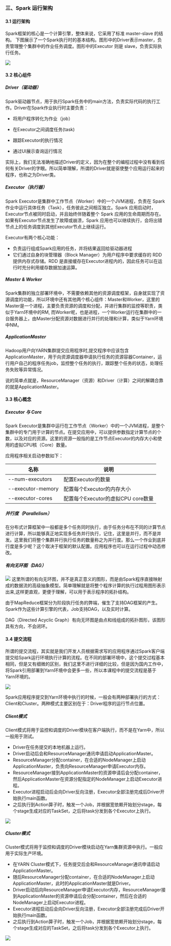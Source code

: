 ### 三、Spark 运行架构

#### 3.1 运行架构

Spark框架的核心是一个计算引擎，整体来说，它采用了标准 master-slave 的结构。
下图展示了一个Spark执行时的基本结构。图形中的Driver表示master，负责管理整个集群中的作业任务调度。图形中的Executor 则是 slave，负责实际执行任务。

![](../images/202106/16.png)

#### 3.2 核心组件

##### Driver（驱动器）

Spark驱动器节点，用于执行Spark任务中的main方法，负责实际代码的执行工作。Driver在Spark作业执行时主要负责：

- 将用户程序转化为作业（job）

- 在Executor之间调度任务(task)

- 跟踪Executor的执行情况

- 通过UI展示查询运行情况

实际上，我们无法准确地描述Driver的定义，因为在整个的编程过程中没有看到任何有关Driver的字眼。所以简单理解，所谓的Driver就是驱使整个应用运行起来的程序，也称之为Driver类。

##### Executor（执行器）

Spark Executor是集群中工作节点（Worker）中的一个JVM进程，负责在 Spark 作业中运行具体任务（Task），任务彼此之间相互独立。Spark 应用启动时，Executor节点被同时启动，并且始终伴随着整个 Spark 应用的生命周期而存在。如果有Executor节点发生了故障或崩溃，Spark 应用也可以继续执行，会将出错节点上的任务调度到其他Executor节点上继续运行。

Executor有两个核心功能：

- 负责运行组成Spark应用的任务，并将结果返回给驱动器进程
- 它们通过自身的块管理器（Block Manager）为用户程序中要求缓存的 RDD 提供内存式存储。RDD 是直接缓存在Executor进程内的，因此任务可以在运行时充分利用缓存数据加速运算。

##### Master & Worker

Spark集群的独立部署环境中，不需要依赖其他的资源调度框架，自身就实现了资源调度的功能，所以环境中还有其他两个核心组件：Master和Worker，这里的Master是一个进程，主要负责资源的调度和分配，并进行集群的监控等职责，类似于Yarn环境中的RM, 而Worker呢，也是进程，一个Worker运行在集群中的一台服务器上，由Master分配资源对数据进行并行的处理和计算，类似于Yarn环境中NM。

##### ApplicationMaster

Hadoop用户向YARN集群提交应用程序时,提交程序中应该包含ApplicationMaster，用于向资源调度器申请执行任务的资源容器Container，运行用户自己的程序任务job，监控整个任务的执行，跟踪整个任务的状态，处理任务失败等异常情况。

说的简单点就是，ResourceManager（资源）和Driver（计算）之间的解耦合靠的就是ApplicationMaster。

#### 3.3 核心概念

##### Executor 与 Core

Spark Executor是集群中运行在工作节点（Worker）中的一个JVM进程，是整个集群中的专门用于计算的节点。在提交应用中，可以提供参数指定计算节点的个数，以及对应的资源。这里的资源一般指的是工作节点Executor的内存大小和使用的虚拟CPU核（Core）数量。

应用程序相关启动参数如下：

| 名称              | 说明                               |
| ----------------- | ---------------------------------- |
| --num-executors   | 配置Executor的数量                 |
| --executor-memory | 配置每个Executor的内存大小         |
| --executor-cores  | 配置每个Executor的虚拟CPU core数量 |

##### 并行度（Parallelism）

在分布式计算框架中一般都是多个任务同时执行，由于任务分布在不同的计算节点进行计算，所以能够真正地实现多任务并行执行，记住，这里是并行，而不是并发。这里我们将整个集群并行执行任务的数量称之为并行度。那么一个作业到底并行度是多少呢？这个取决于框架的默认配置。应用程序也可以在运行过程中动态修改。

##### 有向无环图（DAG）

![](../images/202106/17.png)
这里所谓的有向无环图，并不是真正意义的图形，而是由Spark程序直接映射成的数据流的高级抽象模型。简单理解就是将整个程序计算的执行过程用图形表示出来,这样更直观，更便于理解，可以用于表示程序的拓扑结构。

由于MapReduce框架分为阶段执行任务的弊端，催生了支持DAG框架的产生。Spark作为这些计算引擎的代表，Job支持DAG，以及实时计算。

DAG（Directed Acyclic Graph）有向无环图是由点和线组成的拓扑图形，该图形具有方向，不会闭环。

#### 3.4 提交流程

所谓的提交流程，其实就是我们开发人员根据需求写的应用程序通过Spark客户端提交给Spark运行环境执行计算的流程。在不同的部署环境中，这个提交过程基本相同，但是又有细微的区别，我们这里不进行详细的比较，但是因为国内工作中，将Spark引用部署到Yarn环境中会更多一些，所以本课程中的提交流程是基于Yarn环境的。

![](../images/202106/18.png)

Spark应用程序提交到Yarn环境中执行的时候，一般会有两种部署执行的方式：Client和Cluster。两种模式主要区别在于：Driver程序的运行节点位置。

##### Client模式

Client模式将用于监控和调度的Driver模块在客户端执行，而不是在Yarn中，所以一般用于测试。

- Driver在任务提交的本地机器上运行。
- Driver启动后会和ResourceManager通讯申请启动ApplicationMaster。
- ResourceManager分配container，在合适的NodeManager上启动ApplicationMaster，负责向ResourceManager申请Executor内存。
- ResourceManager接到ApplicationMaster的资源申请后会分配container，然后ApplicationMaster在资源分配指定的NodeManager上启动Executor进程。
- Executor进程启动后会向Driver反向注册，Executor全部注册完成后Driver开始执行main函数。
- 之后执行到Action算子时，触发一个Job，并根据宽依赖开始划分stage，每个stage生成对应的TaskSet，之后将task分发到各个Executor上执行。

![](../images/202106/33.png)

##### Cluster模式

Cluster模式将用于监控和调度的Driver模块启动在Yarn集群资源中执行。一般应用于实际生产环境。

- 在YARN Cluster模式下，任务提交后会和ResourceManager通讯申请启动ApplicationMaster。
- 随后ResourceManager分配container，在合适的NodeManager上启动ApplicationMaster，此时的ApplicationMaster就是Driver。
- Driver启动后向ResourceManager申请Executor内存，ResourceManager接到ApplicationMaster的资源申请后会分配container，然后在合适的NodeManager上启动Executor进程。
- Executor进程启动后会向Driver反向注册，Executor全部注册完成后Driver开始执行main函数。
- 之后执行到Action算子时，触发一个Job，并根据宽依赖开始划分stage，每个stage生成对应的TaskSet，之后将task分发到各个Executor上执行。

![](../images/202106/32.png)